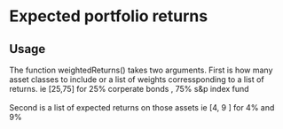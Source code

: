 # Expected portfolio returns

## Usage

The function weightedReturns() takes two arguments. First is how many asset classes to include  or a list of weights  corressponding to a list of returns. ie [25,75] for 25% corperate bonds , 75% s&p index fund </br></br>
Second is a list of expected returns on those assets ie [4, 9 ] for 4% and 9%


